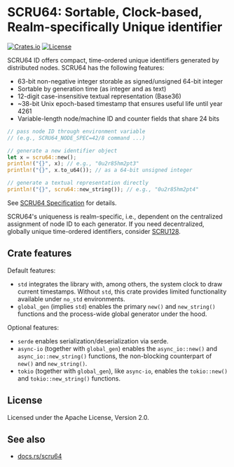 # SCRU64: Sortable, Clock-based, Realm-specifically Unique identifier

[![Crates.io](https://img.shields.io/crates/v/scru64)](https://crates.io/crates/scru64)
[![License](https://img.shields.io/crates/l/scru64)](https://github.com/scru64/rust/blob/main/LICENSE)

SCRU64 ID offers compact, time-ordered unique identifiers generated by
distributed nodes. SCRU64 has the following features:

- 63-bit non-negative integer storable as signed/unsigned 64-bit integer
- Sortable by generation time (as integer and as text)
- 12-digit case-insensitive textual representation (Base36)
- ~38-bit Unix epoch-based timestamp that ensures useful life until year 4261
- Variable-length node/machine ID and counter fields that share 24 bits

```rust
// pass node ID through environment variable
// (e.g., SCRU64_NODE_SPEC=42/8 command ...)

// generate a new identifier object
let x = scru64::new();
println!("{}", x); // e.g., "0u2r85hm2pt3"
println!("{}", x.to_u64()); // as a 64-bit unsigned integer

// generate a textual representation directly
println!("{}", scru64::new_string()); // e.g., "0u2r85hm2pt4"
```

See [SCRU64 Specification] for details.

SCRU64's uniqueness is realm-specific, i.e., dependent on the centralized
assignment of node ID to each generator. If you need decentralized, globally
unique time-ordered identifiers, consider [SCRU128].

[SCRU64 Specification]: https://github.com/scru64/spec
[SCRU128]: https://github.com/scru128/spec

## Crate features

Default features:

- `std` integrates the library with, among others, the system clock to draw
  current timestamps. Without `std`, this crate provides limited functionality
  available under `no_std` environments.
- `global_gen` (implies `std`) enables the primary `new()` and `new_string()`
  functions and the process-wide global generator under the hood.

Optional features:

- `serde` enables serialization/deserialization via serde.
- `async-io` (together with `global_gen`) enables the `async_io::new()` and
  `async_io::new_string()` functions, the non-blocking counterpart of `new()`
  and `new_string()`.
- `tokio` (together with `global_gen`), like `async-io`, enables the
  `tokio::new()` and `tokio::new_string()` functions.

## License

Licensed under the Apache License, Version 2.0.

## See also

- [docs.rs/scru64](https://docs.rs/scru64)
